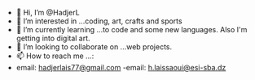 - 👋 Hi, I’m @HadjerL
- 👀 I’m interested in ...coding, art, crafts and sports
- 🌱 I’m currently learning ...to code and some new languages. Also I'm getting into digital art.
- 💞️ I’m looking to collaborate on ...web projects.
- 📫 How to reach me ...:
- email: hadjerlais77@gmail.com
-email: h.laissaoui@esi-sba.dz


